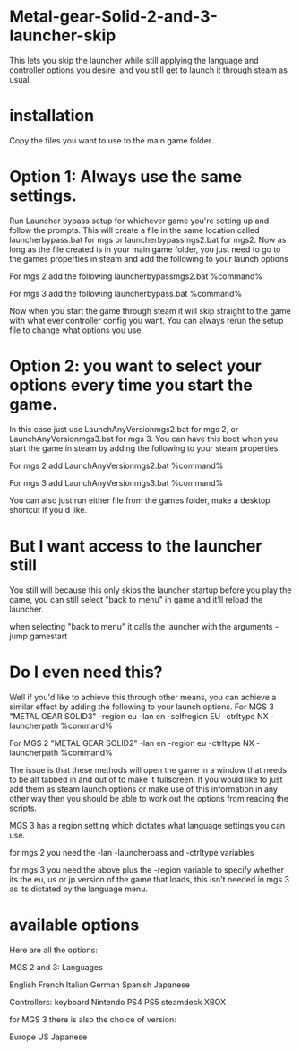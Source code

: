 # Metal-gear-Solid-2-and-3-launcher-skip
This lets you skip the launcher while still applying the language and controller options you desire, and you still get to launch it through steam as usual.


# installation
Copy the files you want to use to the main game folder.

# Option 1: Always use the same settings.
Run Launcher bypass setup for whichever game you're setting up and follow the prompts.
This will create a file in the same location called launcherbypass.bat for mgs or launcherbypassmgs2.bat for mgs2.
Now as long as the file created is in your main game folder, you just need to go to the games properties in steam and add the following to your launch options

For mgs 2 add the following
launcherbypassmgs2.bat %command%

For mgs 3 add the following
launcherbypass.bat %command%

Now when you start the game through steam it will skip straight to the game with what ever controller config you want. You can always rerun the setup file to change what options you use.



# Option 2: you want to select your options every time you start the game.
In this case just use LaunchAnyVersionmgs2.bat for mgs 2, or LaunchAnyVersionmgs3.bat for mgs 3.
You can have this boot when you start the game in steam by adding the following to your steam properties.

For mgs 2 add
LaunchAnyVersionmgs2.bat %command%

For mgs 3 add
LaunchAnyVersionmgs3.bat %command%





You can also just run either file from the games folder, make a desktop shortcut if you'd like.

# But I want access to the launcher still
You still will because this only skips the launcher startup before you play the game, you can still select "back to menu" in game and it'll reload the launcher.

when selecting "back to menu" it calls the launcher with the arguments
-jump gamestart

# Do I even need this?
Well if you'd like to achieve this through other means, you can achieve a similar effect by adding the following to your launch options.
For MGS 3
"METAL GEAR SOLID3" -region eu -lan en -selfregion EU -ctrltype NX -launcherpath %command%

For MGS 2
"METAL GEAR SOLID2" -lan en -region eu -ctrltype NX -launcherpath %command%

The issue is that these methods will open the game in a window that needs to be alt tabbed in and out of to make it fullscreen.
If you would like to just add them as steam launch options or make use of this information in any other way then you should be able to work out the options from reading the scripts.

MGS 3 has a region setting which dictates what language settings you can use.

for mgs 2 you need the -lan -launcherpass and -ctrltype variables

for mgs 3 you need the above plus the -region variable to specify whether its the eu, us or jp version of the game that loads, this isn't needed in mgs 3 as its dictated by the language menu.




# available options
Here are all the options:

MGS 2 and 3:
Languages

English
French
Italian
German
Spanish
Japanese

Controllers:
keyboard
Nintendo
PS4
PS5
steamdeck
XBOX

for MGS 3 there is also the choice of version:

Europe
US
Japanese
